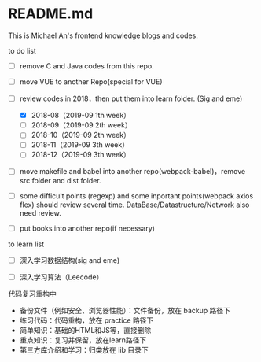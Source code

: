 # README.md

This is Michael An's frontend knowledge blogs and codes.

to do list 

- [ ] remove C and Java codes from this repo. 
- [ ] move VUE to another Repo(special for VUE) 
- [ ] review codes in 2018，then put them into learn folder. (Sig and eme)
  - [x] 2018-08（2019-09 1th week）
  - [ ] 2018-09（2019-09 2th week）
  - [ ] 2018-10（2019-09 2th week）
  - [ ] 2018-11（2019-09 3th week）
  - [ ] 2018-12（2019-09 3th week）
- [ ] move makefile and babel into another repo(webpack-babel)，remove src folder and dist folder.
- [ ] some difficult points (regexp) and some inportant points(webpack axios flex) should review several time. DataBase/Datastructure/Network also need review.
- [ ] put books into another repo(if necessary)



to learn list

- [ ] 深入学习数据结构(sig and eme)
- [ ] 深入学习算法（Leecode）



代码复习重构中

- 备份文件（例如安全、浏览器性能）：文件备份，放在 backup 路径下
- 练习代码：代码重构，放在 practice 路径下
- 简单知识：基础的HTML和JS等，直接删除
- 重点知识：复习并保留，放在learn路径下
- 第三方库介绍和学习：归类放在 lib 目录下
